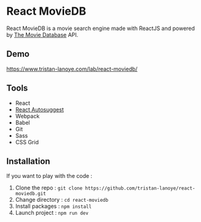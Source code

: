 # React MovieDB 

React MovieDB is a movie search engine made with ReactJS and powered by [The Movie Database](https://www.themoviedb.org/ "TMDb") API.  

## Demo

https://www.tristan-lanoye.com/lab/react-moviedb/

## Tools 

- React
- [React Autosuggest](https://github.com/moroshko/react-autosuggest)
- Webpack
- Babel
- Git
- Sass 
- CSS Grid

## Installation 

If you want to play with the code :

1. Clone the repo : `git clone https://github.com/tristan-lanoye/react-moviedb.git`
2. Change directory : `cd react-moviedb`
3. Install packages : `npm install`
4. Launch project : `npm run dev`
